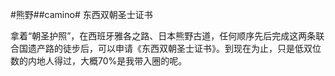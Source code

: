 #熊野##camino# 东西双朝圣士证书

拿着“朝圣护照”，在西班牙雅各之路、日本熊野古道，任何顺序先后完成这两条联合国遗产路的徒步后，可以申请《东西双朝圣士证书》。到现在为止，只是低双位数的内地人得过，大概70%是我带入圈的呢。
